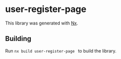 # user-register-page

This library was generated with [Nx](https://nx.dev).

## Building

Run `nx build user-register-page ` to build the library.
